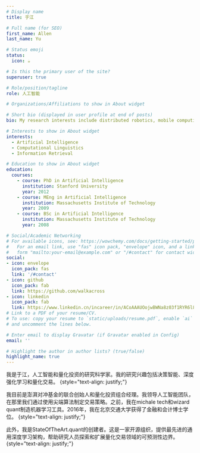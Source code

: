 ```yaml
---
# Display name
title: 于江

# Full name (for SEO)
first_name: Allen
last_name: Yu

# Status emoji
status:
  icon: ☕️

# Is this the primary user of the site?
superuser: true

# Role/position/tagline
role: 人工智能

# Organizations/Affiliations to show in About widget

# Short bio (displayed in user profile at end of posts)
bio: My research interests include distributed robotics, mobile computing and programmable matter.

# Interests to show in About widget
interests:
  - Artificial Intelligence
  - Computational Linguistics
  - Information Retrieval

# Education to show in About widget
education:
  courses:
    - course: PhD in Artificial Intelligence
      institution: Stanford University
      year: 2012
    - course: MEng in Artificial Intelligence
      institution: Massachusetts Institute of Technology
      year: 2009
    - course: BSc in Artificial Intelligence
      institution: Massachusetts Institute of Technology
      year: 2008

# Social/Academic Networking
# For available icons, see: https://wowchemy.com/docs/getting-started/page-builder/#icons
#   For an email link, use "fas" icon pack, "envelope" icon, and a link in the
#   form "mailto:your-email@example.com" or "/#contact" for contact widget.
social:
- icon: envelope
  icon_pack: fas
  link: '/#contact'
- icon: github
  icon_pack: fab
  link: https://github.com/walkacross
- icon: linkedin
  icon_pack: fab
  link: https://www.linkedin.cn/incareer/in/ACoAAAUOojwBWNa8z03f1RYR6l89Rbgmqc2-W20
# Link to a PDF of your resume/CV.
# To use: copy your resume to `static/uploads/resume.pdf`, enable `ai` icons in `params.yaml`,
# and uncomment the lines below.

# Enter email to display Gravatar (if Gravatar enabled in Config)
email: ''

# Highlight the author in author lists? (true/false)
highlight_name: true
---
```

我是于江，人工智能和量化投资的研究科学家。我的研究兴趣包括决策智能、深度强化学习和量化交易。
{style="text-align: justify;"}

我目前是澎湃对冲基金的联合创始人和量化投资组合经理。我领导人工智能团队，在那里我们通过使用尖端算法制定交易策略。之前，我在michale tech和wizard quant制造机器学习工具。2016年，我在北京交通大学获得了金融和会计博士学位。
{style="text-align: justify;"}

此外，我是StateOfTheArt.quant的创建者。这是一家开源组织，提供最先进的通用深度学习架构，帮助研究人员探索和扩展量化交易领域的可预测性边界。
{style="text-align: justify;"}